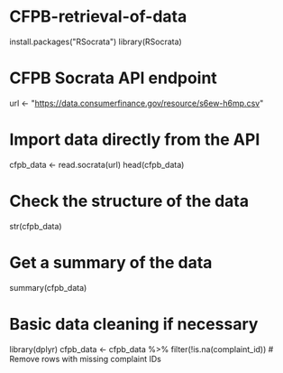 # CFPB-retrieval-of-data

install.packages("RSocrata")
library(RSocrata)

# CFPB Socrata API endpoint
url <- "https://data.consumerfinance.gov/resource/s6ew-h6mp.csv"

# Import data directly from the API
cfpb_data <- read.socrata(url)
head(cfpb_data)


# Check the structure of the data
str(cfpb_data)

# Get a summary of the data
summary(cfpb_data)

# Basic data cleaning if necessary
library(dplyr)
cfpb_data <- cfpb_data %>%
  filter(!is.na(complaint_id)) # Remove rows with missing complaint IDs
